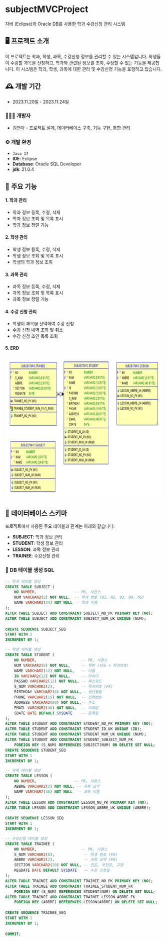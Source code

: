 # subjectMVCProject

자바 (Eclipse)와 Oracle DB를 사용한 학과 수강신청 관리 시스템

## 🖥️ 프로젝트 소개

이 프로젝트는 학과, 학생, 과목, 수강신청 정보를 관리할 수 있는 시스템입니다. 학생들이 수강할 과목을 신청하고, 학과와 관련된 정보를 조회, 수정할 수 있는 기능을 제공합니다. 이 시스템은 학과, 학생, 과목에 대한 관리 및 수강신청 기능을 포함하고 있습니다.

## 🕰️ 개발 기간

- 2023.11.20일 - 2023.11.24일

### 🧑‍🤝‍🧑 개발자

- 김연아 - 프로젝트 설계, 데이터베이스 구축, 기능 구현, 통합 관리

### ⚙️ 개발 환경

- `Java 17`
- **IDE**: Eclipse
- **Database**: Oracle SQL Developer
- **jdk**: 21.0.4

## 📌 주요 기능

#### 1. 학과 관리

- 학과 정보 등록, 수정, 삭제
- 학과 정보 조회 및 목록 표시
- 학과 정보 정렬 기능

#### 2. 학생 관리

- 학생 정보 등록, 수정, 삭제
- 학생 정보 조회 및 목록 표시
- 학생의 학과 정보 조회

#### 3. 과목 관리

- 과목 정보 등록, 수정, 삭제
- 과목 정보 조회 및 목록 표시
- 과목 정보 정렬 기능

#### 4. 수강 신청 관리

- 학생이 과목을 선택하여 수강 신청
- 수강 신청 내역 조회 및 취소
- 수강 신청 조인 목록 조회

#### 5. ERD

<img src="https://github.com/KimYeonA1/subjectMVCProject/blob/main/Image/subjectMVCProject_erd.png" width = "800px" height = "450px">

## 🧩 데이터베이스 스키마

프로젝트에서 사용된 주요 테이블과 관계는 아래와 같습니다:

- **SUBJECT**: 학과 정보 관리
- **STUDENT**: 학생 정보 관리
- **LESSON**: 과목 정보 관리
- **TRAINEE**: 수강신청 관리

### 📜 DB 테이블 생성 SQL

```sql
-- 학과 테이블 생성
CREATE TABLE SUBJECT (
    NO NUMBER,                 -- PK, 시퀀스
    NUM VARCHAR2(2) NOT NULL,  -- 학과 번호 (01, 02, 03, 04, 05)
    NAME VARCHAR2(24) NOT NULL -- 학과 이름
);
ALTER TABLE SUBJECT ADD CONSTRAINT SUBJECT_NO_PK PRIMARY KEY (NO);
ALTER TABLE SUBJECT ADD CONSTRAINT SUBJECT_NUM_UK UNIQUE (NUM);

CREATE SEQUENCE SUBJECT_SEQ
START WITH 1
INCREMENT BY 1;
```

```sql
-- 학생 테이블 생성
CREATE TABLE STUDENT (
    NO NUMBER,                    -- PK, 시퀀스
    NUM VARCHAR2(8) NOT NULL,     -- 학번 (년도 + 학과번호)
    NAME VARCHAR2(12) NOT NULL,   -- 이름
    ID VARCHAR2(12) NOT NULL,     -- 아이디
    PASSWD VARCHAR2(12) NOT NULL, -- 패스워드
    S_NUM VARCHAR2(2),            -- 학과번호 (FK)
    BIRTHDAY VARCHAR2(8) NOT NULL,-- 생년월일
    PHONE VARCHAR2(15) NOT NULL,  -- 전화번호
    ADDRESS VARCHAR2(80) NOT NULL,-- 주소
    EMAIL VARCHAR2(40) NOT NULL,  -- 이메일
    SDATE DATE DEFAULT SYSDATE    -- 등록일
);
ALTER TABLE STUDENT ADD CONSTRAINT STUDENT_NO_PK PRIMARY KEY (NO);
ALTER TABLE STUDENT ADD CONSTRAINT STUDENT_ID_UK UNIQUE (ID);
ALTER TABLE STUDENT ADD CONSTRAINT STUDENT_NUM_UK UNIQUE (NUM);
ALTER TABLE STUDENT ADD CONSTRAINT STUDENT_SUBJECT_NUM_FK
    FOREIGN KEY (S_NUM) REFERENCES SUBJECT(NUM) ON DELETE SET NULL;
CREATE SEQUENCE STUDENT_SEQ
START WITH 1
INCREMENT BY 1;
```

```sql
-- 과목 테이블 생성
CREATE TABLE LESSON (
    NO NUMBER,                 -- PK, 시퀀스
    ABBRE VARCHAR2(2) NOT NULL, -- 과목 요약
    NAME VARCHAR2(40) NOT NULL  -- 과목 이름
);
ALTER TABLE LESSON ADD CONSTRAINT LESSON_NO_PK PRIMARY KEY (NO);
ALTER TABLE LESSON ADD CONSTRAINT LESSON_ABBRE_UK UNIQUE (ABBRE);

CREATE SEQUENCE LESSON_SEQ
START WITH 1
INCREMENT BY 1;
```

```sql
-- 수강신청 테이블 생성
CREATE TABLE TRAINEE (
    NO NUMBER,                    -- PK, 시퀀스
    S_NUM VARCHAR2(8),             -- 학생 번호 (FK)
    ABBRE VARCHAR2(2),             -- 과목 요약 (FK)
    SECTION VARCHAR2(20) NOT NULL, -- 전공, 부전공, 교양
    REGDATE DATE DEFAULT SYSDATE   -- 수강 신청일
);
ALTER TABLE TRAINEE ADD CONSTRAINT TRAINEE_NO_PK PRIMARY KEY (NO);
ALTER TABLE TRAINEE ADD CONSTRAINT TRAINEE_STUDENT_NUM_FK
    FOREIGN KEY (S_NUM) REFERENCES STUDENT(NUM) ON DELETE SET NULL;
ALTER TABLE TRAINEE ADD CONSTRAINT TRAINEE_LESSON_ABBRE_FK
    FOREIGN KEY (ABBRE) REFERENCES LESSON(ABBRE) ON DELETE SET NULL;

CREATE SEQUENCE TRAINEE_SEQ
START WITH 1
INCREMENT BY 1;

COMMIT;
```
